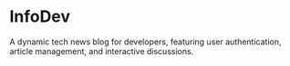 # InfoDev
A dynamic tech news blog for developers, featuring user authentication, article management, and interactive discussions.
